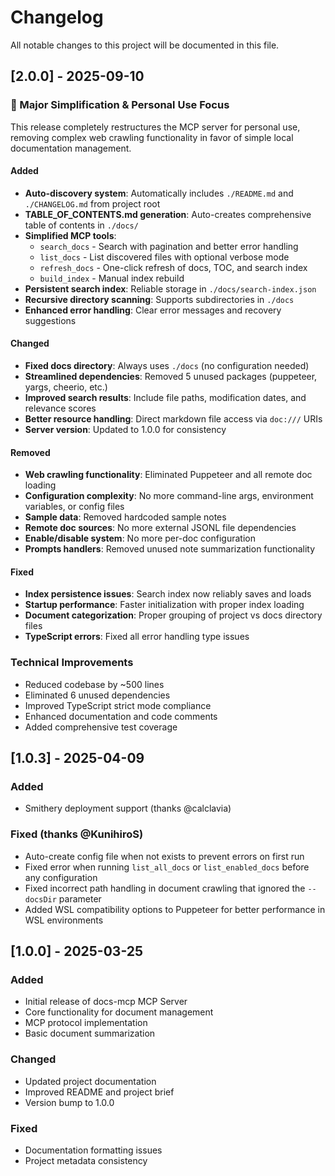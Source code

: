# Changelog

All notable changes to this project will be documented in this file.

## [2.0.0] - 2025-09-10

### 🚀 Major Simplification & Personal Use Focus

This release completely restructures the MCP server for personal use, removing complex web crawling functionality in favor of simple local documentation management.

#### Added
- **Auto-discovery system**: Automatically includes `./README.md` and `./CHANGELOG.md` from project root
- **TABLE_OF_CONTENTS.md generation**: Auto-creates comprehensive table of contents in `./docs/`
- **Simplified MCP tools**: 
  - `search_docs` - Search with pagination and better error handling
  - `list_docs` - List discovered files with optional verbose mode
  - `refresh_docs` - One-click refresh of docs, TOC, and search index
  - `build_index` - Manual index rebuild
- **Persistent search index**: Reliable storage in `./docs/search-index.json`
- **Recursive directory scanning**: Supports subdirectories in `./docs`
- **Enhanced error handling**: Clear error messages and recovery suggestions

#### Changed
- **Fixed docs directory**: Always uses `./docs` (no configuration needed)
- **Streamlined dependencies**: Removed 5 unused packages (puppeteer, yargs, cheerio, etc.)
- **Improved search results**: Include file paths, modification dates, and relevance scores
- **Better resource handling**: Direct markdown file access via `doc:///` URIs
- **Server version**: Updated to 1.0.0 for consistency

#### Removed
- **Web crawling functionality**: Eliminated Puppeteer and all remote doc loading
- **Configuration complexity**: No more command-line args, environment variables, or config files
- **Sample data**: Removed hardcoded sample notes
- **Remote doc sources**: No more external JSONL file dependencies
- **Enable/disable system**: No more per-doc configuration
- **Prompts handlers**: Removed unused note summarization functionality

#### Fixed
- **Index persistence issues**: Search index now reliably saves and loads
- **Startup performance**: Faster initialization with proper index loading
- **Document categorization**: Proper grouping of project vs docs directory files
- **TypeScript errors**: Fixed all error handling type issues

### Technical Improvements
- Reduced codebase by ~500 lines
- Eliminated 6 unused dependencies
- Improved TypeScript strict mode compliance
- Enhanced documentation and code comments
- Added comprehensive test coverage

## [1.0.3] - 2025-04-09

### Added
- Smithery deployment support (thanks @calclavia)
  
### Fixed (thanks @KunihiroS)
- Auto-create config file when not exists to prevent errors on first run
- Fixed error when running `list_all_docs` or `list_enabled_docs` before any configuration
- Fixed incorrect path handling in document crawling that ignored the `--docsDir` parameter
- Added WSL compatibility options to Puppeteer for better performance in WSL environments

## [1.0.0] - 2025-03-25
### Added
- Initial release of docs-mcp MCP Server
- Core functionality for document management
- MCP protocol implementation
- Basic document summarization

### Changed
- Updated project documentation
- Improved README and project brief
- Version bump to 1.0.0

### Fixed
- Documentation formatting issues
- Project metadata consistency